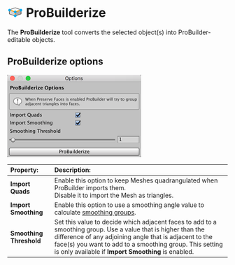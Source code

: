 # ![ProBuilderize icon](images/icons/Object_ProBuilderize.png) ProBuilderize

The __ProBuilderize__ tool converts the selected object(s) into ProBuilder-editable objects.



## ProBuilderize options

![ProBuilderize options](images/Object_ProBuilderize_props.png)



| **Property:**         | **Description:**                                           |
| :---------------------- | :----------------------------------------------------------- |
| __Import Quads__        | Enable this option to keep Meshes quadrangulated when ProBuilder imports them. <br />Disable it to import the Mesh as triangles. |
| __Import Smoothing__    | Enable this option to use a smoothing angle value to calculate [smoothing groups](smoothing-groups.md). |
| __Smoothing Threshold__ | Set this value to decide which adjacent faces to add to a smoothing group. Use a value that is higher than the difference of any adjoining angle that is adjacent to the face(s) you want to add to a smoothing group. This setting is only available if __Import Smoothing__ is enabled. |

